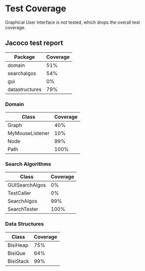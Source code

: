 # Test Coverage

Graphical User Interface is not tested, which drops the overall test coverage.

## Jacoco test report 

| Package  | Coverage | 
| ------------- | ------------- | 
| domain  | 51%  | 
| searchalgos  | 54% | 
| gui | 0% | 
| datastructures | 79% | 


### Domain

| Class  | Coverage | 
| ------------- | ------------- | 
| Graph  | 40%  | 
| MyMouseListener  | 10%  | 
| Node | 99% | 
| Path | 100%  | 


### Search Algorithms

| Class  | Coverage | 
| ------------- | ------------- | 
| GUISearchAlgos  | 0%  | 
| TestCaller  | 0%  | 
| SearchAlgos | 99% | 
| SearchTester | 100%  | 

### Data Structures

| Class  | Coverage | 
| ------------- | ------------- | 
| BisiHeap  | 75%  | 
| BisiQue  | 64%  | 
| BisiStack | 99% | 
